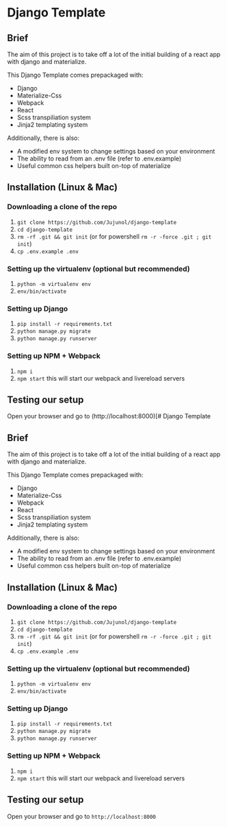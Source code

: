 # Django Template

## Brief

The aim of this project is to take off a lot of the initial building of a react app with django and materialize.

This Django Template comes prepackaged with:
- Django
- Materialize-Css
- Webpack
- React
- Scss transpiliation system
- Jinja2 templating system

Additionally, there is also:
- A modified env system to change settings based on your environment
- The ability to read from an .env file (refer to .env.example)
- Useful common css helpers built on-top of materialize


## Installation (Linux & Mac)

### Downloading a clone of the repo
1. `git clone https://github.com/Jujunol/django-template`
1. `cd django-template`
1. `rm -rf .git && git init` (or for powershell `rm -r -force .git ; git init`)
1. `cp .env.example .env`

### Setting up the virtualenv (optional but recommended)
1. `python -m virtualenv env`
1. `env/bin/activate`

### Setting up Django
1. `pip install -r requirements.txt`
1. `python manage.py migrate`
1. `python manage.py runserver`

### Setting up NPM + Webpack
1. `npm i`
1. `npm start` this will start our webpack and livereload servers


## Testing our setup
Open your browser and go to (http://localhost:8000)[# Django Template

## Brief

The aim of this project is to take off a lot of the initial building of a react app with django and materialize.

This Django Template comes prepackaged with:
- Django
- Materialize-Css
- Webpack
- React
- Scss transpiliation system
- Jinja2 templating system

Additionally, there is also:
- A modified env system to change settings based on your environment
- The ability to read from an .env file (refer to .env.example)
- Useful common css helpers built on-top of materialize


## Installation (Linux & Mac)

### Downloading a clone of the repo
1. `git clone https://github.com/Jujunol/django-template`
1. `cd django-template`
1. `rm -rf .git && git init` (or for powershell `rm -r -force .git ; git init`)
1. `cp .env.example .env`

### Setting up the virtualenv (optional but recommended)
1. `python -m virtualenv env`
1. `env/bin/activate`

### Setting up Django
1. `pip install -r requirements.txt`
1. `python manage.py migrate`
1. `python manage.py runserver`

### Setting up NPM + Webpack
1. `npm i`
1. `npm start` this will start our webpack and livereload servers


## Testing our setup
Open your browser and go to `http://localhost:8000`